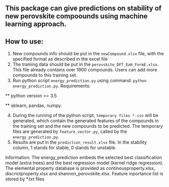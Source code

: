 ## This package can give predictions on stability of new perovskite compoounds using machine learning approach.

## How to use:
1. New compounds info should be put in the ```newCompound.xlsx``` file, with the specified format as described in the excel file
2. The training data should be put in the ```perovskite_DFT_EaH_FormE.xlsx```. This file already contains over 1900 compounds. Users can add more compounds to this training set.
3. Run python script ```energy_prediction.py``` using command: ```python energy_prediction.py```. Requirements: 

** python version >= 3.5

** sklearn, pandas, numpy.

4. During the running of the python script, ```temporary files *.csv``` will be generated, which contain the generated features of the compounds in the training set and the new compounds to be predicted. The temporary files are generated by ```feature_vector.py```, called by the ```energy_prediction.py```. 
5. Results are put in the ```prediction_result.xlsx``` file. In the stability column, 1 stands for stable, 0 stands for unstable.

Information:
The energy_prediction embeds the selected best classification model (extra trees) and the best regression model (kernel ridge regression).
The elemental property database is provided as continousproperty.xlsx, discrictproperty.xlsx and shannon_perovskite.xlsx.
Feature inportance list is stored by *.txt files

